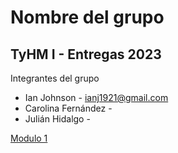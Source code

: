 # Nombre del grupo
## TyHM I - Entregas 2023
Integrantes del grupo
* Ian Johnson - <ianj1921@gmail.com>
* Carolina Fernández - 
* Julián Hidalgo - 

<a href="https://github.com/ian-johnson183/ejemplo/tree/main/Modulo1" target="_BLANK">Modulo 1</a><br>


